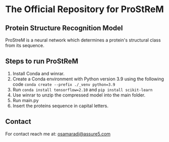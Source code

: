 # The Official Repository for **ProStReM**
## Protein Structure Recognition Model

ProStreM is a neural network which determines a protein's structural class from its sequence.

## Steps to run ProStReM
1. Install Conda and winrar.
2. Create a Conda environment with Python version 3.9 using the following code `conda create --prefix ./_venv python=3.9`
4. Run `conda install tensorflow=2.10` and `pip install scikit-learn`
5. Use winrar to unzip the compressed model into the main folder.
6. Run main.py
7. Insert the proteins sequence in capital letters.

## Contact
For contact reach me at: osamaradi@assure5.com
